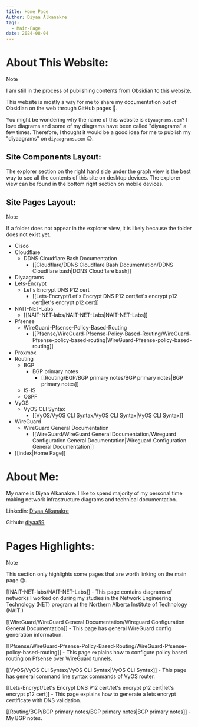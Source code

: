 ```yaml
---
title: Home Page
Author: Diyaa Alkanakre
tags:
  - Main-Page
date: 2024-08-04
---
```

# About This Website:

> [!Note]
> I am still in the process of publishing contents from Obsidian to this website.

This website is mostly a way for me to share my documentation out of Obsidian on the web through GitHub pages 🙂.

You might be wondering why the name of this website is `diyaagrams.com`? I love diagrams and some of my diagrams have been called "diyaagrams" a few times. Therefore, I thought it would be a good idea for me to publish my "diyaagrams" on `diyaagrams.com` 😉.

## Site Components Layout:

The explorer section on the right hand side under the graph view is the best way to see all the contents of this site on desktop devices. The explorer view can be found in the bottom right section on mobile devices.

## Site Pages Layout:

> [!Note]
> If a folder does not appear in the explorer view, it is likely because the folder does not exist yet.

- Cisco
- Cloudflare
	- DDNS Cloudflare Bash Documentation
		- [[Cloudflare/DDNS Cloudflare Bash Documentation/DDNS Cloudflare bash|DDNS Cloudflare bash]]
- Diyaagrams
- Lets-Encrypt
	- Let's Encrypt DNS P12 cert
		- [[Lets-Encrypt/Let's Encrypt DNS P12 cert/let's encrypt p12 cert|let's encrypt p12 cert]]
- NAIT-NET-Labs
	- [[NAIT-NET-labs/NAIT-NET-Labs|NAIT-NET-Labs]]
- Pfsense
	- WireGuard-Pfsense-Policy-Based-Routing
		- [[Pfsense/WireGuard-Pfsense-Policy-Based-Routing/WireGuard-Pfsense-policy-based-routing|WireGuard-Pfsense-policy-based-routing]]
- Proxmox
- Routing
	- BGP
		- BGP primary notes
			- [[Routing/BGP/BGP primary notes/BGP primary notes|BGP primary notes]]
	- IS-IS
	- OSPF
- VyOS
	- VyOS CLI Syntax
		- [[VyOS/VyOS CLI Syntax/VyOS CLI Syntax|VyOS CLI Syntax]]
- WireGuard
	- WireGuard General Documentation
		- [[WireGuard/WireGuard General Documentation/Wireguard Configuration General Documentation|Wireguard Configuration General Documentation]]
- [[index|Home Page]]

# About Me:

My name is Diyaa Alkanakre. I like to spend majority of my personal time making network infrastructure diagrams and technical documentation.

Linkedin: [Diyaa Alkanakre](https://www.linkedin.com/in/diyaa-alkanakre/)

Github: [diyaa59](https://github.com/diyaa59)

# Pages Highlights:

> [!note]
> This section only highlights some pages that are worth linking on the main page 😉.

[[NAIT-NET-labs/NAIT-NET-Labs]] - This page contains diagrams of networks I worked on during my studies in the Network Engineering Technology (NET) program at the Northern Alberta Institute of Technology (NAIT.)

[[WireGuard/WireGuard General Documentation/Wireguard Configuration General Documentation]] - This page has general WireGuard config generation information.

[[Pfsense/WireGuard-Pfsense-Policy-Based-Routing/WireGuard-Pfsense-policy-based-routing]] - This page explains how to configure policy based routing on Pfsense over WireGuard tunnels.

[[VyOS/VyOS CLI Syntax/VyOS CLI Syntax|VyOS CLI Syntax]] - This page has general command line syntax commands of VyOS router.

[[Lets-Encrypt/Let's Encrypt DNS P12 cert/let's encrypt p12 cert|let's encrypt p12 cert]] - This page explains how to generate a lets encrypt certificate with DNS validation.

[[Routing/BGP/BGP primary notes/BGP primary notes|BGP primary notes]] - My BGP notes.



